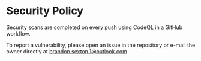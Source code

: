 # Security Policy

Security scans are completed on every push using CodeQL in a GitHub workflow.

To report a vulnerability, please open an issue in the repository or e-mail
the owner directly at brandon.sexton.1@outlook.com
